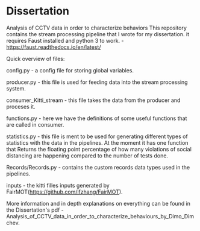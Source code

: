 # Dissertation
Analysis of CCTV data in order to characterize behaviors
This repository contains the stream processing pipeline that I wrote for my dissertation.
it requires Faust installed and python 3 to work. - https://faust.readthedocs.io/en/latest/

Quick overview of files:

config.py - a config file for storing global variables.

producer.py - this file is used for feeding data into the stream processing system.

consumer_Kitti_stream - this file takes the data from the producer and proceses it.

functions.py - here we have the definitions of some useful functions that are called in consumer.

statistics.py - this file is ment to be used for generating different types of statistics with the data in the pipelines.
At the moment it has one function that Returns the floating point percentage of how many violations 
of social distancing are happening compared to the number of tests done.

Records/Records.py - contains the custom records data types used in the pipelines.

inputs - the kitti filles inputs generated by FairMOT(https://github.com/ifzhang/FairMOT).

More information and in depth explanations on everything can be found in the Dissertation's pdf - Analysis_of_CCTV_data_in_order_to_characterize_behaviours_by_Dimo_Dimchev.
